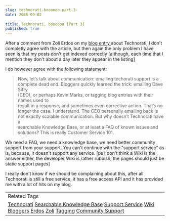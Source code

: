 ```yaml
---
slug: technorati-boooooo-part-3-
date: 2005-09-02
 
title: Technorati, boooooo [Part 3]
published: true
---
```

After a comment from <a>Zoli Erdos</a> on my <a href="http://www.kinlan.co.uk/2005/09/technoratiboooooo.html">blog entry </a>about Technorati, I don't completly agree with the article, but then again the only problem I have seen is that my posts don't get indexed correctly [although, each time that I mention they don't about a day later they appear in the listing]<p />I do however agree with the following statement:<p /><blockquote class="posterous_medium_quote"><p>Now, let’s talk about communication: emailing techorati support is a<br />complete dead end. Bloggers quickly learned the trick: emailing Dave Sifry<br />(CEO), or perhaps Kevin Marks, or tagging blog entries with their names used to<br />result in a response, and sometimes even corrective action. That’s no<br />longer the case. I understand. The CEO personally emailing back is<br />not exactly scalable communication. But why doesn’t Technorati have a<br />searchable Knowledge Base, or at least a FAQ of known issues and<br />solutions? This is really Customer Service 101.</p></blockquote>We need a FAQ, we need a knowledge base, we need better community support from your support.  You can't continue with the "support service" as is, because, it doesn't support any service. [ps I don't think a Wiki is the answer either, the developer Wiki is rather rubbish, the pages should just be static support pages]<p />I really don't know if we should be complaining about this, after all Technorati is still a free service, it has a free access API and it has provided me with a lot of hits on my blog.<p /><table class="TechnoratiHead TagHeader">
<tr><td>Related Tags</td></tr>
<tr class="Technorati"><td>
<a href="https://paul.kinlan.me/tags/Technorati" class="Tag" rel="tag">Technorati</a> <a href="https://paul.kinlan.me/tags/Searchable%20Knowledge%20Base" class="Tag" rel="tag">Searchable Knowledge Base</a> <a href="https://paul.kinlan.me/tags/Support%20Service" class="Tag" rel="tag">Support Service</a> <a href="https://paul.kinlan.me/tags/Wiki" class="Tag" rel="tag">Wiki</a> <a href="https://paul.kinlan.me/tags/Bloggers" class="Tag" rel="tag">Bloggers</a> <a href="https://paul.kinlan.me/tags/Erdos" class="Tag" rel="tag">Erdos</a> <a href="https://paul.kinlan.me/tags/Zoli" class="Tag" rel="tag">Zoli</a> <a href="https://paul.kinlan.me/tags/Tagging" class="Tag" rel="tag">Tagging</a> <a href="https://paul.kinlan.me/tags/Community%20Support" class="Tag" rel="tag">Community Support</a>
</td></tr>
</table>

